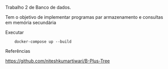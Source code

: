 Trabalho 2 de Banco de dados.

Tem o objetivo de implementar programas par armazenamento e 
consultas em memória secundária 


Executar 

        docker-compose up --build



Referências

https://github.com/niteshkumartiwari/B-Plus-Tree 


